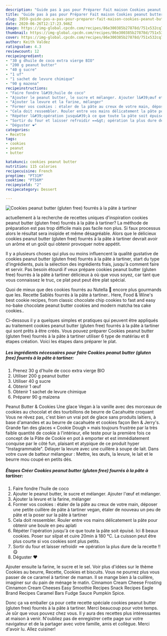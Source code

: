 ```yaml
---
description: "Guide pas à pas pour Préparer Fait maison Cookies peanut butter (gluten free) fourrés à la pâte à tartiner"
title: "Guide pas à pas pour Préparer Fait maison Cookies peanut butter (gluten free) fourrés à la pâte à tartiner"
slug: 3959-guide-pas-a-pas-pour-preparer-fait-maison-cookies-peanut-butter-gluten-free-fourres-a-la-pate-a-tartiner
date: 2020-06-26T12:17:23.946Z
image: https://img-global.cpcdn.com/recipes/86e300385b27878d/751x532cq70/cookies-peanut-butter-gluten-free-fourres-a-la-pate-a-tartiner-photo-principale-de-la-recette.jpg
thumbnail: https://img-global.cpcdn.com/recipes/86e300385b27878d/751x532cq70/cookies-peanut-butter-gluten-free-fourres-a-la-pate-a-tartiner-photo-principale-de-la-recette.jpg
cover: https://img-global.cpcdn.com/recipes/86e300385b27878d/751x532cq70/cookies-peanut-butter-gluten-free-fourres-a-la-pate-a-tartiner-photo-principale-de-la-recette.jpg
author: Keith Valdez
ratingvalue: 4.3
reviewcount: 12
recipeingredient:
- "30 g dhuile de coco extra vierge BIO"
- "200 g peanut butter"
- "40 g sucre"
- "1 uf"
- "1 sachet de levure chimique"
- "90 g mazena"
recipeinstructions:
- "Faire fondre l&#39;huile de coco"
- "Ajouter le peanut butter, le sucre et mélanger. Ajouter l&#39;œuf et mélanger."
- "Ajouter la levure et la farine, mélanger"
- "Former vos cookies : étaler de la pâte au creux de votre main, déposer une petite cuillère de pâte à tartiner vegan, étaler de nouveau un peu de pâte et la poser sur la pâte à tartiner"
- "Cela doit ressembler. Rouler entre vos mains délicatement la pâte pour obtenir une boule en peu aplati"
- "Répéter l&#39;opération jusqu&#39;à ce que toute la pâte soit épuisé. Ici 8 beaux cookies. Poser sur silpat et cuire 20min à 180 °C. La cuisson peut être plus courte si vos cookies sont plus petits."
- "Sortir du four et laisser refroidir ==&gt; opération la plus dure de la recette !! 😋"
- "Déguster ❤️"
categories:
- Recette
tags:
- cookies
- peanut
- butter

katakunci: cookies peanut butter 
nutrition: 115 calories
recipecuisine: French
preptime: "PT31M"
cooktime: "PT56M"
recipeyield: "2"
recipecategory: Dessert

---
```



![Cookies peanut butter (gluten free) fourrés à la pâte à tartiner](https://img-global.cpcdn.com/recipes/86e300385b27878d/751x532cq70/cookies-peanut-butter-gluten-free-fourres-a-la-pate-a-tartiner-photo-principale-de-la-recette.jpg)

actuellement à la recherche de recettes uniques d'inspiration cookies peanut butter (gluten free) fourrés à la pâte à tartiner? La méthode de préparation est pas trop difficile mais pas facile non plus. Si faux processus alors le résultat sera insipide et même désagréable. Alors que le délicieux cookies peanut butter (gluten free) fourrés à la pâte à tartiner devrait avoir un arôme et un goût qui obtenir provoquer notre appétit.

Il y a plusieurs choses qui plus ou moins influencent la qualité gustative de cookies peanut butter (gluten free) fourrés à la pâte à tartiner, start du type d'ingrédients, puis la sélection des ingrédients frais, jusqu'à comment faire et servir. Pas besoin étourdi if veux prépare cookies peanut butter (gluten free) fourrés à la pâte à tartiner délicieux à où que vous soyez, car tant que vous connaissez le truc, ce plat peut peut être plat spécial.

Quoi de mieux que des cookies fourrés au Nutella 🍫 encore plus gourmands que les. Recette Sablés fourrés à la pâte à tartiner.. Here, Food &amp; Wine&#39;s best cookie recipes, from classic chocolate chip cookies to fast and easy no-bake chocolate peanut butter cookies and modern matcha tea cake cookies..


Ci-dessous il y a quelques simples et pratiques qui peuvent être appliqués au traitement cookies peanut butter (gluten free) fourrés à la pâte à tartiner qui sont prêts à être créés. Vous pouvez préparer Cookies peanut butter (gluten free) fourrés à la pâte à tartiner utiliser 6 type de matériau et 8 étapes création. Voici les étapes dans préparer le plat.

<!--inarticleads1-->

##### Les ingrédients nécessaires pour faire Cookies peanut butter (gluten free) fourrés à la pâte à tartiner:

1. Prenez 30 g d&#39;huile de coco extra vierge BIO
1. Utiliser 200 g peanut butter
1. Utiliser 40 g sucre
1. Obtenir 1 œuf
1. Obtenir 1 sachet de levure chimique
1. Préparer 90 g maïzena


Peanut Butter &amp; Cookies Une glace Vegan à la vanille avec des morceaux de cookies au chocolat et des tourbillons de beurre de Cacahuète croquant Vous ne rêvez pas, c&#39;est bien un vrai pot de glace sans produits laitiers, à base d&#39;amandes et au beurre de cacahuète et cookies façon Ben &amp; Jerry&#39;s. Grande fan des glaces « Cookie Dough » mais toujours frustrée par la très faible quantité de cookie à l&#39;intérieur, elle teste pour la première fois ce concept de la Pâte de Cookie en pot à emporter et est immédiatement conquise par le côté fun, plaisant et atypique de ce produit hyper &#34;Instagrammable&#34;. Délayer la levure avec une cuillère à soupe de lait. Dans votre cuve de batteur mélangeur : Mettre, les œufs, la levure, le lait et le beurre mou coupé en petits dés. 

<!--inarticleads2-->

##### Étapes Créer Cookies peanut butter (gluten free) fourrés à la pâte à tartiner:

1. Faire fondre l&#39;huile de coco
1. Ajouter le peanut butter, le sucre et mélanger. Ajouter l&#39;œuf et mélanger.
1. Ajouter la levure et la farine, mélanger
1. Former vos cookies : étaler de la pâte au creux de votre main, déposer une petite cuillère de pâte à tartiner vegan, étaler de nouveau un peu de pâte et la poser sur la pâte à tartiner
1. Cela doit ressembler. Rouler entre vos mains délicatement la pâte pour obtenir une boule en peu aplati
1. Répéter l&#39;opération jusqu&#39;à ce que toute la pâte soit épuisé. Ici 8 beaux cookies. Poser sur silpat et cuire 20min à 180 °C. La cuisson peut être plus courte si vos cookies sont plus petits.
1. Sortir du four et laisser refroidir ==&gt; opération la plus dure de la recette !! 😋
1. Déguster ❤️


Ajouter ensuite la farine, le sucre et le sel. Voir plus d&#39;idées sur le thème Cookies au beurre, Recette, Cookies et biscuits. Vous ne pourrez plus vous passer de ce caramel à tartiner de maman. Il se mange bien à la cuillère, imaginer sur du pain de ménage le matin. Cinnamon Cream Cheese Frosting Cinnamon Cream Cheeses Easy Smoothie Recipes Snack Recipes Eagle Brand Recipes Caramel Bars Fudge Sauce Pumpkin Spice. 


Donc ça va emballer ça pour cette recette spéciale cookies peanut butter (gluten free) fourrés à la pâte à tartiner. Merci beaucoup pour votre temps. Je sûr que vous pouvez chez vous. Il y aura des recettes plus  intéressantes at maison à venir. N'oubliez pas de enregistrer cette page sur votre navigateur et de la partager avec votre famille, amis et collègue. Merci d'avoir lu. Allez cuisiner!
